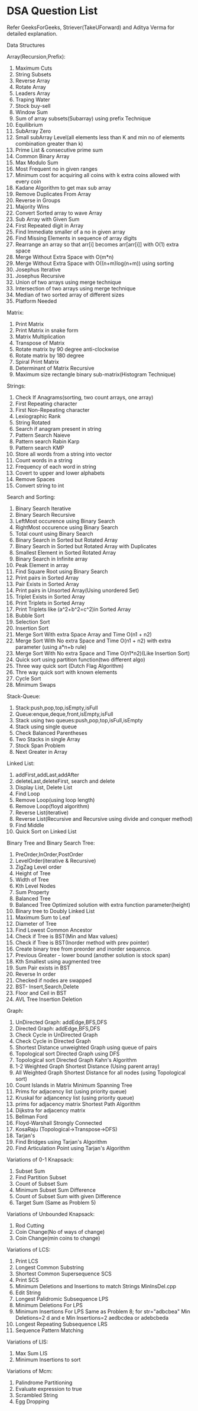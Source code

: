 # DSA Question List

Refer GeeksForGeeks, Striever(TakeUForward) and Aditya Verma for detailed explanation.

Data Structures

Array(Recursion,Prefix):
1) Maximum Cuts
2) String Subsets
3) Reverse Array
4) Rotate Array
5) Leaders Array
6) Traping Water
7) Stock buy-sell
8) Window Sum
9) Sum of array subsets(Subarray) using prefix Technique
10) Equilibrium
11) SubArray Zero
12) Small subArray Level(all elements less than K and min no of elements combination greater than k)
13) Prime List & consecutive prime sum
14) Common Binary Array
15) Max Modulo Sum
16) Most Frequent no in given ranges
17) Minimum cost for acquiring all coins with k extra coins allowed with every coin
18) Kadane Algorithm to get max sub array
19) Remove Duplicates From Array
20) Reverse in Groups
21) Majority Wins
22) Convert Sorted array to wave Array
23) Sub Array with Given Sum
24) First Repeated digit in Array
25) Find Immediate smaller of a no in given array
26) Find Missing Elements in sequence of array digits
27) Rearrange an array so that arr[i] becomes arr[arr[i]] with O(1) extra space
28) Merge Without Extra Space with O(m*n)
29) Merge Without Extra Space with O((n+m)log(n+m)) using sorting
30) Josephus Iterative
31) Josephus Recursive
28) Union of two arrays using merge technique
29) Intersection of two arrays using merge technique
30) Median of two sorted array of different sizes
31) Platform Needed

Matrix:
1) Print Matrix
2) Print Matrix in snake form
3) Matrix Multiplication
4) Transpose of Matrix
5) Rotate matrix by 90 degree anti-clockwise
6) Rotate matrix by 180 degree
7) Spiral Print Matrix
8) Determinant of Matrix Recursive
9) Maximum size rectangle binary sub-matrix(Histogram Technique)

Strings:
1) Check If Anagrams(sorting, two count arrays, one array)
2) First Repeating character
3) First Non-Repeating character
4) Lexiographic Rank
5) String Rotated
6) Search if anagram present in string
7) Pattern Search Naieve
8) Pattern search Rabin Karp
9) Pattern search KMP
10) Store all words from a string into vector<string>
11) Count words in a string
12) Frequency of each word in string
13) Covert to upper and lower alphabets
14) Remove Spaces
15) Convert string to int

Search and Sorting:
1) Binary Search Iterative
2) Binary Search Recursive
3) LeftMost occurence using Binary Search
4) RightMost occurence using Binary Search
5) Total count using Binary Search
6) Binary Search in Sorted but Rotated Array
7) Binary Search in Sorted but Rotated Array with Duplicates
8) Smallest Element in Sorted Rotated Array
9) Binary Search in Infinite array
10) Peak Element in array
11) Find Square Root using Binary Search
12) Print pairs in Sorted Array
13) Pair Exists in Sorted Array
13) Print pairs in Unsorted Array(Using unordered Set)
14) Triplet Exists in Sorted Array
15) Print Triplets in Sorted Array
16) Print Triplets like (a^2+b^2=c^2)in Sorted Array
17) Bubble Sort
18) Selection Sort
19) Insertion Sort
20) Merge Sort With extra Space Array and Time O(n1 + n2)
21) Merge Sort With No extra Space and Time O(n1 + n2) with extra parameter (using a*n+b rule)
22) Merge Sort With No extra Space and Time O(n1*n2)(Like Insertion Sort)
23) Quick sort using partition function(two different algo)
24) Three way quick sort (Dutch Flag Algorithm)
25) Thre way quick sort with known elements 
26) Cycle Sort
27) Minimum Swaps

Stack-Queue:
1) Stack:push,pop,top,isEmpty,isFull
2) Queue:enque,deque,front,isEmpty,isFull
3) Stack using two queues:push,pop,top,isFull,isEmpty
4) Stack using single queue
5) Check Balanced Parentheses
6) Two Stacks in single Array
7) Stock Span Problem
8) Next Greater in Array

Linked List:
1) addFirst,addLast,addAfter
2) deleteLast,deleteFirst, search and delete
3) Display List, Delete List
4) Find Loop
5) Remove Loop(using loop length)
6) Remove Loop(floyd algorithm)
7) Reverse List(iterative)
8) Reverse List(Recursive and Recursive using divide and conquer method)
9) Find Middle
10) Quick Sort on Linked List

Binary Tree and Binary Search Tree:
1) PreOrder,InOrder,PostOrder
2) LevelOrder(iterative & Recursive)
3) ZigZag Level order 
4) Height of Tree
5) Width of Tree
6) Kth Level Nodes
7) Sum Property
8) Balanced Tree 
9) Balanced Tree Optimized solution with extra function parameter(height)
10) Binary tree to Doubly Linked List
11) Maximum Sum to Leaf
12) Diameter of Tree
13) Find Lowest Common Ancestor 
14) Check if Tree is BST(Min and Max values)
15) Check if Tree is BST(Inorder method with prev pointer)
16) Create binary tree from preorder and inorder sequence.
17) Previous Greater - lower bound (another solution is stock span)
18) Kth Smallest using augmented tree
19) Sum Pair exists in BST
20) Reverse In order
21) Checked if nodes are swapped
22) BST- Insert,Search,Delete
23) Floor and Ceil in BST
24) AVL Tree Insertion Deletion

Graph:
1) UnDirected Graph: addEdge,BFS,DFS
2) Directed Graph: addEdge,BFS,DFS
3) Check Cycle in UnDirected Graph
4) Check Cycle in Directed Graph
5) Shortest Distance unweighted Graph using queue of pairs
6) Topological sort Directed Graph using DFS
7) Topological sort Directed Graph Kahn's Algorithm
8) 1-2 Weighted Graph Shortest Distance (Using parent array)
9) All Weighted Graph Shortest Distance for all nodes (using Topological sort)
10) Count Islands in Matrix
Minimum Spanning Tree
11) Prims for adjacency list (using priority queue)
12) Kruskal for adjancency list (using priority queue)
13) prims for adjacency matrix
Shortest Path Algorithm
14) Dijkstra for adjacency matrix
15) Bellman Ford
16) Floyd-Warshall 
Strongly Connected
17) KosaRaju (Topological->Transpose->DFS)
18) Tarjan's
19) Find Bridges using Tarjan's Algorithm
20) Find Articulation Point using Tarjan's Algorithm


Variations of 0-1 Knapsack:
1) Subset Sum 
2) Find Partition Subset
3) Count of Subset Sum
4) Minimum Subset Sum Difference
5) Count of Subset Sum with given Difference
6) Target Sum (Same as Problem 5)

Variations of Unbounded Knapsack:
1) Rod Cutting
2) Coin Change(No of ways of change)
3) Coin Change(min coins to change)

Variations of LCS:
1) Print LCS
2) Longest Common Substring
3) Shortest Common Supersequence SCS
4) Print SCS 
5) Minimum Deletions and Insertions to match Strings MinInsDel.cpp
6) Edit String
7) Longest Palidromic Subsequence LPS
8) Minimum Deletions For LPS
9) Minimum Insertions For LPS
    Same as Problem 8;
    for str="adbcbea"
    Min Deletions=2 d and e 
    Min Insertions=2 aedbcdea or adebcbeda
10) Longest Repeating Subsequence LRS
11) Sequence Pattern Matching

Variations of LIS:
1) Max Sum LIS
2) Minimum Insertions to sort

Variations of Mcm:
1) Palindrome Partitioning
2) Evaluate expression to true
3) Scrambled String
4) Egg Dropping

